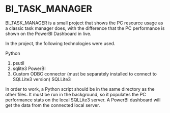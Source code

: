 # BI_TASK_MANAGER
BI_TASK_MANAGER is a small project that shows the PC resource usage as a classic task manager does, with the difference that the PC performance is shown on the PowerBI Dashboard in live.

In the project, the following technologies were used.
  
Python
  1. psutil
  2. sqlite3
PowerBI
  1. Custom ODBC connector (must be separately installed to connect to SQLLite3 version)
SQLLite3

In order to work, a Python script should be in the same directory as the other files. It must be run in the background, so it populates the PC performance stats on the local SQLLite3 server. A PowerBI dashboard will get the data from the connected local server.
